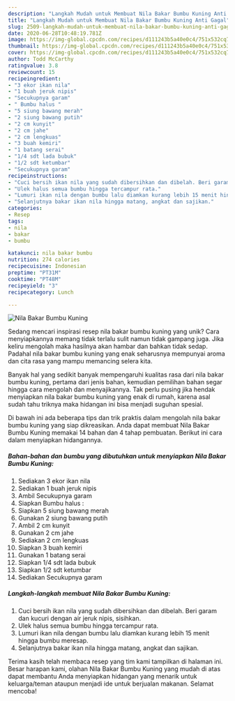```yaml
---
description: "Langkah Mudah untuk Membuat Nila Bakar Bumbu Kuning Anti Gagal"
title: "Langkah Mudah untuk Membuat Nila Bakar Bumbu Kuning Anti Gagal"
slug: 2509-langkah-mudah-untuk-membuat-nila-bakar-bumbu-kuning-anti-gagal
date: 2020-06-28T10:48:19.781Z
image: https://img-global.cpcdn.com/recipes/d111243b5a40e0c4/751x532cq70/nila-bakar-bumbu-kuning-foto-resep-utama.jpg
thumbnail: https://img-global.cpcdn.com/recipes/d111243b5a40e0c4/751x532cq70/nila-bakar-bumbu-kuning-foto-resep-utama.jpg
cover: https://img-global.cpcdn.com/recipes/d111243b5a40e0c4/751x532cq70/nila-bakar-bumbu-kuning-foto-resep-utama.jpg
author: Todd McCarthy
ratingvalue: 3.8
reviewcount: 15
recipeingredient:
- "3 ekor ikan nila"
- "1 buah jeruk nipis"
- "Secukupnya garam"
- " Bumbu halus "
- "5 siung bawang merah"
- "2 siung bawang putih"
- "2 cm kunyit"
- "2 cm jahe"
- "2 cm lengkuas"
- "3 buah kemiri"
- "1 batang serai"
- "1/4 sdt lada bubuk"
- "1/2 sdt ketumbar"
- "Secukupnya garam"
recipeinstructions:
- "Cuci bersih ikan nila yang sudah dibersihkan dan dibelah. Beri garam dan kucuri dengan air jeruk nipis, sisihkan."
- "Ulek halus semua bumbu hingga tercampur rata."
- "Lumuri ikan nila dengan bumbu lalu diamkan kurang lebih 15 menit hingga bumbu meresap."
- "Selanjutnya bakar ikan nila hingga matang, angkat dan sajikan."
categories:
- Resep
tags:
- nila
- bakar
- bumbu

katakunci: nila bakar bumbu 
nutrition: 274 calories
recipecuisine: Indonesian
preptime: "PT31M"
cooktime: "PT48M"
recipeyield: "3"
recipecategory: Lunch

---
```



![Nila Bakar Bumbu Kuning](https://img-global.cpcdn.com/recipes/d111243b5a40e0c4/751x532cq70/nila-bakar-bumbu-kuning-foto-resep-utama.jpg)

Sedang mencari inspirasi resep nila bakar bumbu kuning yang unik? Cara menyiapkannya memang tidak terlalu sulit namun tidak gampang juga. Jika keliru mengolah maka hasilnya akan hambar dan bahkan tidak sedap. Padahal nila bakar bumbu kuning yang enak seharusnya mempunyai aroma dan cita rasa yang mampu memancing selera kita.



Banyak hal yang sedikit banyak mempengaruhi kualitas rasa dari nila bakar bumbu kuning, pertama dari jenis bahan, kemudian pemilihan bahan segar hingga cara mengolah dan menyajikannya. Tak perlu pusing jika hendak menyiapkan nila bakar bumbu kuning yang enak di rumah, karena asal sudah tahu triknya maka hidangan ini bisa menjadi suguhan spesial.


Di bawah ini ada beberapa tips dan trik praktis dalam mengolah nila bakar bumbu kuning yang siap dikreasikan. Anda dapat membuat Nila Bakar Bumbu Kuning memakai 14 bahan dan 4 tahap pembuatan. Berikut ini cara dalam menyiapkan hidangannya.

<!--inarticleads1-->

##### Bahan-bahan dan bumbu yang dibutuhkan untuk menyiapkan Nila Bakar Bumbu Kuning:

1. Sediakan 3 ekor ikan nila
1. Sediakan 1 buah jeruk nipis
1. Ambil Secukupnya garam
1. Siapkan  Bumbu halus :
1. Siapkan 5 siung bawang merah
1. Gunakan 2 siung bawang putih
1. Ambil 2 cm kunyit
1. Gunakan 2 cm jahe
1. Sediakan 2 cm lengkuas
1. Siapkan 3 buah kemiri
1. Gunakan 1 batang serai
1. Siapkan 1/4 sdt lada bubuk
1. Siapkan 1/2 sdt ketumbar
1. Sediakan Secukupnya garam




<!--inarticleads2-->

##### Langkah-langkah membuat Nila Bakar Bumbu Kuning:

1. Cuci bersih ikan nila yang sudah dibersihkan dan dibelah. Beri garam dan kucuri dengan air jeruk nipis, sisihkan.
1. Ulek halus semua bumbu hingga tercampur rata.
1. Lumuri ikan nila dengan bumbu lalu diamkan kurang lebih 15 menit hingga bumbu meresap.
1. Selanjutnya bakar ikan nila hingga matang, angkat dan sajikan.




Terima kasih telah membaca resep yang tim kami tampilkan di halaman ini. Besar harapan kami, olahan Nila Bakar Bumbu Kuning yang mudah di atas dapat membantu Anda menyiapkan hidangan yang menarik untuk keluarga/teman ataupun menjadi ide untuk berjualan makanan. Selamat mencoba!
